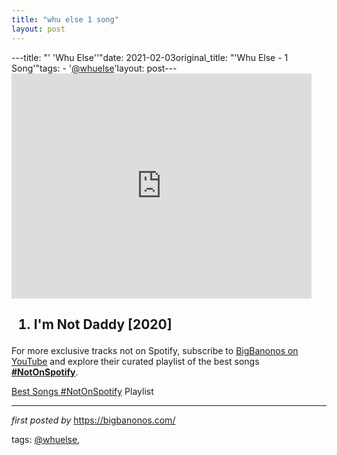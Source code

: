```yaml
---
title: "whu else 1 song"
layout: post
---
```

---title: "' 'Whu Else''"date: 2021-02-03original_title: "'Whu Else - 1 Song'"tags:  - '[@whuelse](/tags/whuelse/)'layout: post---<iframe frameborder="0" height="360" src="https://youtube.com/embed/dTyZbbHNGAM" width="480"></iframe><h2><ol><li>I'm Not Daddy [2020]</li></ol></h2><!--Subscribe and Playlist Links--><div>    <p>For more exclusive tracks not on Spotify, subscribe to <a href="https://www.youtube.com/[@BigBanonos](/tags/BigBanonos/)" target="_blank">BigBanonos on YouTube</a> and explore their curated playlist of the best songs <strong>[#NotOnSpotify](/tags/NotOnSpotify/)</strong>.</p>    <p><a href="https://www.youtube.com/playlist?list=PLtuNtuTatqI0kFahUCbtbfenC_ET5O_tr" target="_blank">Best Songs [#NotOnSpotify](/tags/NotOnSpotify/) Playlist<br /></a></p></div><hr /><p><em>first posted by</em> <a href="https://bigbanonos.com/" rel="noopener" target="_new">https://bigbanonos.com/</a></p><p>tags: [@whuelse](/tags/whuelse/),</p>
